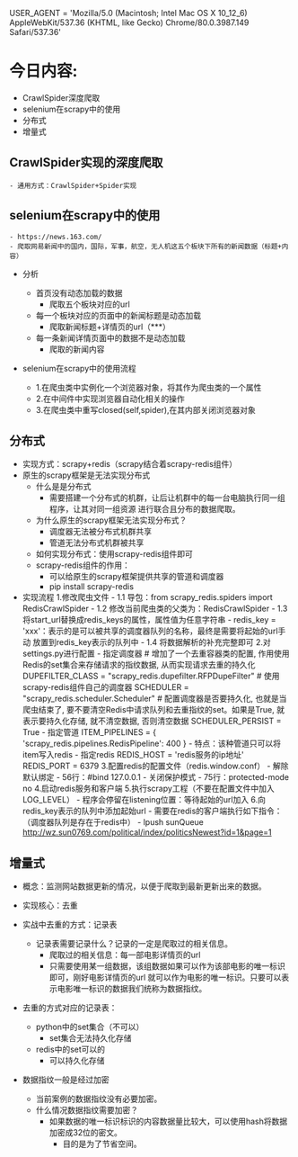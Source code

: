 USER_AGENT = 'Mozilla/5.0 (Macintosh; Intel Mac OS X 10_12_6) AppleWebKit/537.36 (KHTML, like Gecko) Chrome/80.0.3987.149 Safari/537.36'

# 今日内容:
- CrawlSpider深度爬取
- selenium在scrapy中的使用
- 分布式
- 增量式


## CrawlSpider实现的深度爬取
    - 通用方式：CrawlSpider+Spider实现

## selenium在scrapy中的使用
    - https://news.163.com/
    - 爬取网易新闻中的国内，国际，军事，航空，无人机这五个板块下所有的新闻数据（标题+内容）
- 分析
    - 首页没有动态加载的数据
        - 爬取五个板块对应的url
    - 每一个板块对应的页面中的新闻标题是动态加载
        - 爬取新闻标题+详情页的url（***）
    - 每一条新闻详情页面中的数据不是动态加载
        - 爬取的新闻内容

- selenium在scrapy中的使用流程
    - 1.在爬虫类中实例化一个浏览器对象，将其作为爬虫类的一个属性
    - 2.在中间件中实现浏览器自动化相关的操作
    - 3.在爬虫类中重写closed(self,spider),在其内部关闭浏览器对象


## 分布式
- 实现方式：scrapy+redis（scrapy结合着scrapy-redis组件）
- 原生的scrapy框架是无法实现分布式
    - 什么是是分布式
        - 需要搭建一个分布式的机群，让后让机群中的每一台电脑执行同一组程序，让其对同一组资源
            进行联合且分布的数据爬取。
    - 为什么原生的scrapy框架无法实现分布式？
        - 调度器无法被分布式机群共享
        - 管道无法分布式机群被共享
    - 如何实现分布式：使用scrapy-redis组件即可
    - scrapy-redis组件的作用：
        - 可以给原生的scrapy框架提供共享的管道和调度器
        - pip install scrapy-redis
- 实现流程
    1.修改爬虫文件
        - 1.1 导包：from scrapy_redis.spiders import RedisCrawlSpider
        - 1.2 修改当前爬虫类的父类为：RedisCrawlSpider
        - 1.3 将start_url替换成redis_keys的属性，属性值为任意字符串
            - redis_key = 'xxx'：表示的是可以被共享的调度器队列的名称，最终是需要将起始的url手动
            放置到redis_key表示的队列中
        - 1.4 将数据解析的补充完整即可
    2.对settings.py进行配置
        - 指定调度器
            # 增加了一个去重容器类的配置, 作用使用Redis的set集合来存储请求的指纹数据, 从而实现请求去重的持久化
            DUPEFILTER_CLASS = "scrapy_redis.dupefilter.RFPDupeFilter"
            # 使用scrapy-redis组件自己的调度器
            SCHEDULER = "scrapy_redis.scheduler.Scheduler"
            # 配置调度器是否要持久化, 也就是当爬虫结束了, 要不要清空Redis中请求队列和去重指纹的set。如果是True, 就表示要持久化存储, 就不清空数据, 否则清空数据
            SCHEDULER_PERSIST = True
        - 指定管道
            ITEM_PIPELINES = {
                'scrapy_redis.pipelines.RedisPipeline': 400
            }
            - 特点：该种管道只可以将item写入redis
        - 指定redis
            REDIS_HOST = 'redis服务的ip地址'
            REDIS_PORT = 6379
    3.配置redis的配置文件（redis.window.conf）
        - 解除默认绑定
            - 56行：#bind 127.0.0.1
        - 关闭保护模式
            - 75行：protected-mode no
     4.启动redis服务和客户端
     5.执行scrapy工程（不要在配置文件中加入LOG_LEVEL）
        - 程序会停留在listening位置：等待起始的url加入
     6.向redis_key表示的队列中添加起始url
        - 需要在redis的客户端执行如下指令：（调度器队列是存在于redis中）
            - lpush sunQueue http://wz.sun0769.com/political/index/politicsNewest?id=1&page=1




## 增量式
- 概念：监测网站数据更新的情况，以便于爬取到最新更新出来的数据。
- 实现核心：去重
- 实战中去重的方式：记录表
    - 记录表需要记录什么？记录的一定是爬取过的相关信息。
        - 爬取过的相关信息：每一部电影详情页的url
        - 只需要使用某一组数据，该组数据如果可以作为该部电影的唯一标识即可，刚好电影详情页的url
          就可以作为电影的唯一标识。只要可以表示电影唯一标识的数据我们统称为数据指纹。
- 去重的方式对应的记录表：
    - python中的set集合（不可以）
        - set集合无法持久化存储
    - redis中的set可以的
        - 可以持久化存储

- 数据指纹一般是经过加密
    - 当前案例的数据指纹没有必要加密。
    - 什么情况数据指纹需要加密？
        - 如果数据的唯一标识标识的内容数据量比较大，可以使用hash将数据加密成32位的密文。
            - 目的是为了节省空间。




